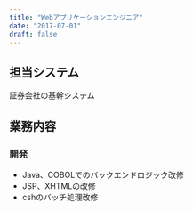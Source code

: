 ```yaml
---
title: "Webアプリケーションエンジニア"
date: "2017-07-01"
draft: false
---
```


## 担当システム
証券会社の基幹システム

## 業務内容
### 開発
- Java、COBOLでのバックエンドロジック改修
- JSP、XHTMLの改修
- cshのバッチ処理改修
